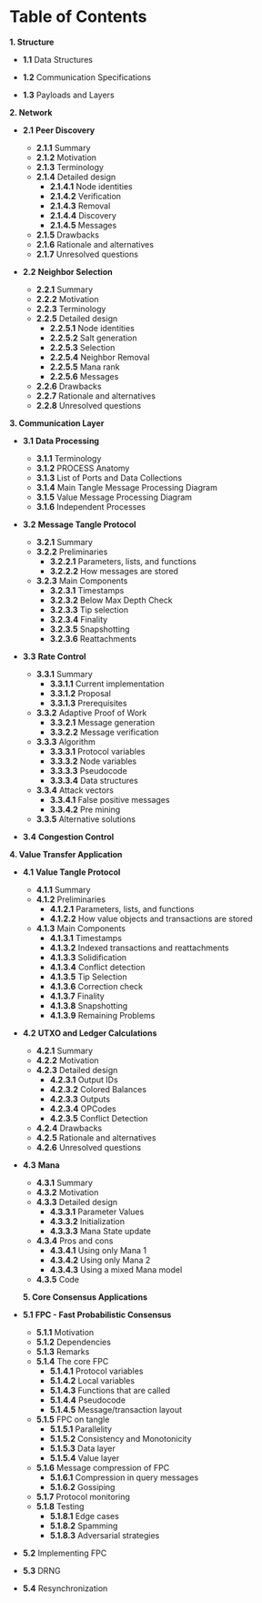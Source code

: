 # Table of Contents

**1. Structure**

-   **1.1**   Data Structures
    
-   **1.2** Communication Specifications
    
-   **1.3** Payloads and Layers

**2. Network** 
-  **2.1**  **Peer Discovery**
	- **2.1.1** Summary
	- **2.1.2** Motivation
	- **2.1.3** Terminology
	- **2.1.4** Detailed design
		- **2.1.4.1** Node identities
		- **2.1.4.2** Verification
		- **2.1.4.3** Removal
		- **2.1.4.4** Discovery
		- **2.1.4.5** Messages
	- **2.1.5** Drawbacks
	- **2.1.6** Rationale and alternatives
	- **2.1.7** Unresolved questions

-  **2.2** **Neighbor Selection**
	- **2.2.1** Summary
	- **2.2.2** Motivation
	- **2.2.3** Terminology
	- **2.2.5** Detailed design 
		- **2.2.5.1** Node identities
		- **2.2.5.2** Salt generation
		- **2.2.5.3** Selection
		- **2.2.5.4** Neighbor Removal
		- **2.2.5.5** Mana rank
		- **2.2.5.6** Messages
	- **2.2.6** Drawbacks
	- **2.2.7** Rationale and alternatives
	- **2.2.8** Unresolved questions
    
**3. Communication Layer** 

- **3.1** **Data Processing**
	- **3.1.1** Terminology 
	- **3.1.2** PROCESS Anatomy
	- **3.1.3** List of Ports and Data Collections
	- **3.1.4** Main Tangle Message Processing Diagram 
	- **3.1.5** Value Message Processing Diagram 
	- **3.1.6** Independent Processes

- **3.2**   **Message Tangle Protocol**
	- **3.2.1** Summary
	- **3.2.2** Preliminaries
		- **3.2.2.1** Parameters, lists, and functions
		- **3.2.2.2** How messages are stored
	- **3.2.3** Main Components
		- **3.2.3.1** Timestamps
		- **3.2.3.2** Below Max Depth Check 
		- **3.2.3.3** Tip selection
		- **3.2.3.4** Finality
		- **3.2.3.5** Snapshotting
		- **3.2.3.6** Reattachments

- **3.3** **Rate Control**
	- **3.3.1** Summary
		- **3.3.1.1** Current implementation
		- **3.3.1.2** Proposal
		- **3.3.1.3** Prerequisites
	- **3.3.2** Adaptive Proof of Work
		- **3.3.2.1** Message generation
		- **3.3.2.2** Message verification
	- **3.3.3** Algorithm
		 - **3.3.3.1** Protocol variables
		 - **3.3.3.2** Node variables
		 - **3.3.3.3** Pseudocode
		 - **3.3.3.4** Data structures
	- **3.3.4** Attack vectors
		- **3.3.4.1** False positive messages
		- **3.3.4.2** Pre mining
	- **3.3.5** Alternative solutions


- **3.4** **Congestion Control**
    

**4. Value Transfer Application**

- **4.1** **Value Tangle Protocol**
	- **4.1.1** Summary
	- **4.1.2** Preliminaries
		- **4.1.2.1** Parameters, lists, and functions
		- **4.1.2.2** How value objects and transactions are stored
	- **4.1.3** Main Components
		- **4.1.3.1** Timestamps
		- **4.1.3.2** Indexed transactions and reattachments
		- **4.1.3.3** Solidification
		- **4.1.3.4** Conflict detection 
		- **4.1.3.5** Tip Selection
		- **4.1.3.6** Correction check
		- **4.1.3.7** Finality
		- **4.1.3.8** Snapshotting
		- **4.1.3.9** Remaining Problems
    
- **4.2**  **UTXO and Ledger Calculations**
	- **4.2.1** Summary
	- **4.2.2** Motivation
	- **4.2.3** Detailed design
		- **4.2.3.1** Output IDs
		- **4.2.3.2** Colored Balances
		- **4.2.3.3** Outputs
		- **4.2.3.4** OPCodes
		- **4.2.3.5** Conflict Detection
	- **4.2.4** Drawbacks
	- **4.2.5** Rationale and alternatives
	- **4.2.6** Unresolved questions
    
-  **4.3** **Mana**
	- **4.3.1** Summary
	- **4.3.2** Motivation
	- **4.3.3** Detailed design
		- **4.3.3.1** Parameter Values
		- **4.3.3.2** Initialization
		- **4.3.3.3** Mana State update
	- **4.3.4** Pros and cons
		- **4.3.4.1** Using only Mana 1 
		- **4.3.4.2** Using only Mana 2
		- **4.3.4.3** Using a mixed Mana model
	- **4.3.5** Code
    
   **5. Core Consensus Applications**

- **5.1** **FPC - Fast Probabilistic Consensus**
	- **5.1.1** Motivation
	- **5.1.2** Dependencies
	- **5.1.3** Remarks
	- **5.1.4** The core FPC
		- **5.1.4.1** Protocol variables
		- **5.1.4.2** Local variables
		- **5.1.4.3** Functions that are called
		- **5.1.4.4** Pseudocode 
		- **5.1.4.5** Message/transaction layout
	- **5.1.5** FPC on tangle
		- **5.1.5.1** Parallelity
		- **5.1.5.2** Consistency and Monotonicity
		- **5.1.5.3** Data layer
		- **5.1.5.4** Value layer
	- **5.1.6** Message compression of FPC
		- **5.1.6.1** Compression in query messages
		- **5.1.6.2** Gossiping
	- **5.1.7** Protocol monitoring
	- **5.1.8** Testing
		- **5.1.8.1** Edge cases
		- **5.1.8.2** Spamming
		- **5.1.8.3** Adversarial strategies
   
- **5.2**  Implementing FPC

- **5.3** DRNG

- **5.4** Resynchronization
    

<!--stackedit_data:
eyJoaXN0b3J5IjpbLTkxODAxNjk1MywtNjI2NjIxMDM2LDU4Mz
M2MTY1NiwtNTAwNjQzOTQwLC03MjY4MTUzNzcsLTE5NTQwNDA5
MjUsLTExODM3MDkwMTMsMTA3MTk3OTYwXX0=
-->